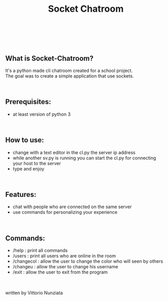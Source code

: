 <h1 align='center'>
  <p>Socket Chatroom</p>
</h1>
<br/>
<br/>
<br/>
<br/>

What is Socket-Chatroom?
-
It's a python made cli chatroom created for a school project.
<br/>
The goal was to create a simple application that use sockets.

<br/>

Prerequisites:
-
- at least version of python 3
<br/>

How to use:
-
- change with a text editor in the cl.py the server ip address
- while another sv.py is running you can start the cl.py for connecting your host to the server
- type and enjoy
<br/>

Features:
-
- chat with people who are connected on the same server
- use commands for personalizing your experience
<br/>

Commands:
-
- /help : print all commands
- /users : print all users who are online in the room
- /changecol : allow the user to change the color who will seen by others
- /changeu : allow the user to change his username
- /exit : allow the user to exit from the program
<br/>
<br/>
written by Vittorio Nunziata
